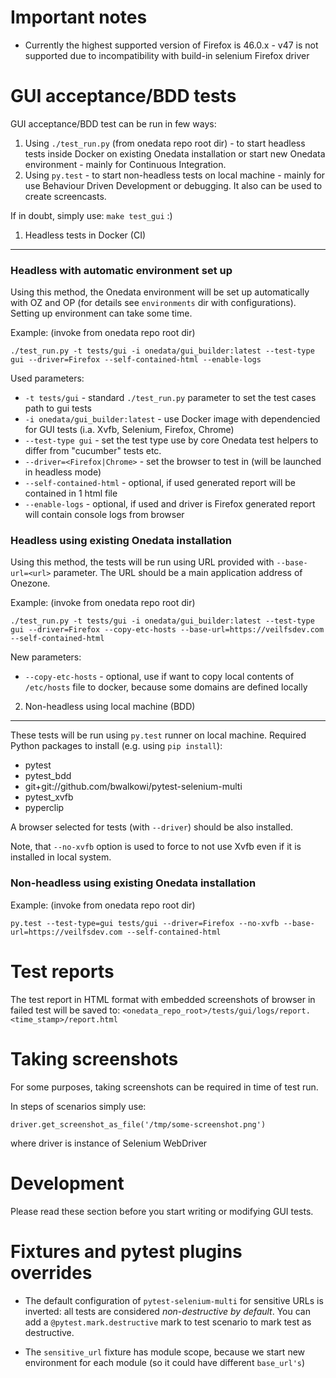 Important notes
===============

- Currently the highest supported version of Firefox is 46.0.x - v47 is not supported due to incompatibility
with build-in selenium Firefox driver


GUI acceptance/BDD tests
========================

GUI acceptance/BDD test can be run in few ways:
1. Using ``./test_run.py`` (from onedata repo root dir) - to start headless tests inside Docker on existing Onedata
   installation or start new Onedata environment - mainly for Continuous Integration.
2. Using ``py.test`` - to start non-headless tests on local machine - mainly for use Behaviour Driven Development
   or debugging. It also can be used to create screencasts.

If in doubt, simply use: ``make test_gui`` :)

1. Headless tests in Docker (CI)
--------------------------------

### Headless with automatic environment set up

Using this method, the Onedata environment will be set up automatically with OZ and OP (for details see ``environments``
dir with configurations). Setting up environment can take some time.

Example: (invoke from onedata repo root dir)
```
./test_run.py -t tests/gui -i onedata/gui_builder:latest --test-type gui --driver=Firefox --self-contained-html --enable-logs
```

Used parameters:

* ``-t tests/gui`` - standard ``./test_run.py`` parameter to set the test cases path to gui tests
* ``-i onedata/gui_builder:latest`` - use Docker image with dependencied for GUI tests (i.a. Xvfb, Selenium, Firefox, Chrome)
* ``--test-type gui`` - set the test type use by core Onedata test helpers to differ from "cucumber" tests etc.
* ``--driver=<Firefox|Chrome>`` - set the browser to test in (will be launched in headless mode)
* ``--self-contained-html`` - optional, if used generated report will be contained in 1 html file
* ``--enable-logs`` - optional, if used and driver is Firefox generated report will contain console logs from browser

### Headless using existing Onedata installation

Using this method, the tests will be run using URL provided with ``--base-url=<url>`` parameter.
The URL should be a main application address of Onezone.

Example: (invoke from onedata repo root dir)
```
./test_run.py -t tests/gui -i onedata/gui_builder:latest --test-type gui --driver=Firefox --copy-etc-hosts --base-url=https://veilfsdev.com --self-contained-html
```

New parameters:

* ``--copy-etc-hosts`` - optional, use if want to copy local contents of ``/etc/hosts`` file to docker, because some domains are defined locally

2. Non-headless using local machine (BDD)
-----------------------------------------------------

These tests will be run using ``py.test`` runner on local machine.
Required Python packages to install (e.g. using ``pip install``):

* pytest
* pytest_bdd
* git+git://github.com/bwalkowi/pytest-selenium-multi
* pytest_xvfb
* pyperclip

A browser selected for tests (with ``--driver``) should be also installed.

Note, that ``--no-xvfb`` option is used to force to not use Xvfb even if it is installed in local system.

### Non-headless using existing Onedata installation

Example: (invoke from onedata repo root dir)
```
py.test --test-type=gui tests/gui --driver=Firefox --no-xvfb --base-url=https://veilfsdev.com --self-contained-html
```


Test reports
============

The test report in HTML format with embedded screenshots of browser in failed test will be saved to:
``<onedata_repo_root>/tests/gui/logs/report.<time_stamp>/report.html``


Taking screenshots
==================

For some purposes, taking screenshots can be required in time of test run.

In steps of scenarios simply use:
```
driver.get_screenshot_as_file('/tmp/some-screenshot.png')
```
where driver is instance of Selenium WebDriver

Development
===========

Please read these section before you start writing or modifying GUI tests.

Fixtures and pytest plugins overrides
=====================================

* The default configuration of ``pytest-selenium-multi`` for sensitive URLs is inverted:
all tests are considered *non-destructive by default*.
You can add a ``@pytest.mark.destructive`` mark to test scenario to mark test as destructive.

* The ``sensitive_url`` fixture has module scope, because we start new environment for each module
(so it could have different ``base_url's``)
